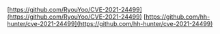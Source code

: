 [https://github.com/RyouYoo/CVE-2021-24499](https://github.com/RyouYoo/CVE-2021-24499)
[https://github.com/hh-hunter/cve-2021-24499](https://github.com/hh-hunter/cve-2021-24499)
